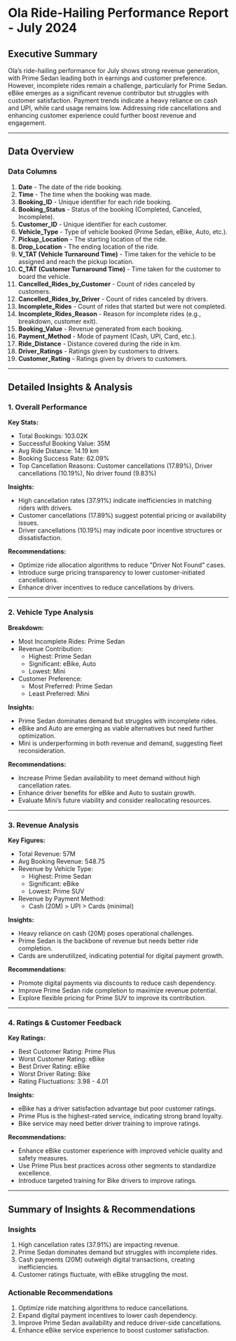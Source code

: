 # Ola Ride-Hailing Performance Report - July 2024

## Executive Summary  
Ola’s ride-hailing performance for July shows strong revenue generation, with Prime Sedan leading both in earnings and customer preference. However, incomplete rides remain a challenge, particularly for Prime Sedan. eBike emerges as a significant revenue contributor but struggles with customer satisfaction. Payment trends indicate a heavy reliance on cash and UPI, while card usage remains low. Addressing ride cancellations and enhancing customer experience could further boost revenue and engagement.  

---

## Data Overview  

### Data Columns  
1. **Date** - The date of the ride booking.  
2. **Time** - The time when the booking was made.  
3. **Booking_ID** - Unique identifier for each ride booking.  
4. **Booking_Status** - Status of the booking (Completed, Canceled, Incomplete).  
5. **Customer_ID** - Unique identifier for each customer.  
6. **Vehicle_Type** - Type of vehicle booked (Prime Sedan, eBike, Auto, etc.).  
7. **Pickup_Location** - The starting location of the ride.  
8. **Drop_Location** - The ending location of the ride.  
9. **V_TAT (Vehicle Turnaround Time)** - Time taken for the vehicle to be assigned and reach the pickup location.  
10. **C_TAT (Customer Turnaround Time)** - Time taken for the customer to board the vehicle.  
11. **Cancelled_Rides_by_Customer** - Count of rides canceled by customers.  
12. **Cancelled_Rides_by_Driver** - Count of rides canceled by drivers.  
13. **Incomplete_Rides** - Count of rides that started but were not completed.  
14. **Incomplete_Rides_Reason** - Reason for incomplete rides (e.g., breakdown, customer exit).  
15. **Booking_Value** - Revenue generated from each booking.  
16. **Payment_Method** - Mode of payment (Cash, UPI, Card, etc.).  
17. **Ride_Distance** - Distance covered during the ride in km.  
18. **Driver_Ratings** - Ratings given by customers to drivers.  
19. **Customer_Rating** - Ratings given by drivers to customers.  

---

## Detailed Insights & Analysis  

### 1. Overall Performance  
**Key Stats:**  
- Total Bookings: 103.02K  
- Successful Booking Value: 35M  
- Avg Ride Distance: 14.19 km  
- Booking Success Rate: 62.09%  
- Top Cancellation Reasons: Customer cancellations (17.89%), Driver cancellations (10.19%), No driver found (9.83%)  

**Insights:**  
- High cancellation rates (37.91%) indicate inefficiencies in matching riders with drivers.  
- Customer cancellations (17.89%) suggest potential pricing or availability issues.  
- Driver cancellations (10.19%) may indicate poor incentive structures or dissatisfaction.  

**Recommendations:**  
- Optimize ride allocation algorithms to reduce "Driver Not Found" cases.  
- Introduce surge pricing transparency to lower customer-initiated cancellations.  
- Enhance driver incentives to reduce cancellations by drivers.  

---

### 2. Vehicle Type Analysis  
**Breakdown:**  
- Most Incomplete Rides: Prime Sedan  
- Revenue Contribution:  
  - Highest: Prime Sedan  
  - Significant: eBike, Auto  
  - Lowest: Mini  
- Customer Preference:  
  - Most Preferred: Prime Sedan  
  - Least Preferred: Mini  

**Insights:**  
- Prime Sedan dominates demand but struggles with incomplete rides.  
- eBike and Auto are emerging as viable alternatives but need further optimization.  
- Mini is underperforming in both revenue and demand, suggesting fleet reconsideration.  

**Recommendations:**  
- Increase Prime Sedan availability to meet demand without high cancellation rates.  
- Enhance driver benefits for eBike and Auto to sustain growth.  
- Evaluate Mini’s future viability and consider reallocating resources.  

---

### 3. Revenue Analysis  
**Key Figures:**  
- Total Revenue: 57M  
- Avg Booking Revenue: 548.75  
- Revenue by Vehicle Type:  
  - Highest: Prime Sedan  
  - Significant: eBike  
  - Lowest: Prime SUV  
- Revenue by Payment Method:  
  - Cash (20M) > UPI > Cards (minimal)  

**Insights:**  
- Heavy reliance on cash (20M) poses operational challenges.  
- Prime Sedan is the backbone of revenue but needs better ride completion.  
- Cards are underutilized, indicating potential for digital payment growth.  

**Recommendations:**  
- Promote digital payments via discounts to reduce cash dependency.  
- Improve Prime Sedan ride completion to maximize revenue potential.  
- Explore flexible pricing for Prime SUV to improve its contribution.  

---

### 4. Ratings & Customer Feedback  
**Key Ratings:**  
- Best Customer Rating: Prime Plus  
- Worst Customer Rating: eBike  
- Best Driver Rating: eBike  
- Worst Driver Rating: Bike  
- Rating Fluctuations: 3.98 - 4.01  

**Insights:**  
- eBike has a driver satisfaction advantage but poor customer ratings.  
- Prime Plus is the highest-rated service, indicating strong brand loyalty.  
- Bike service may need better driver training to improve ratings.  

**Recommendations:**  
- Enhance eBike customer experience with improved vehicle quality and safety measures.  
- Use Prime Plus best practices across other segments to standardize excellence.  
- Introduce targeted training for Bike drivers to improve ratings.  

---

## Summary of Insights & Recommendations  

### Insights  
1. High cancellation rates (37.91%) are impacting revenue.  
2. Prime Sedan dominates demand but struggles with incomplete rides.  
3. Cash payments (20M) outweigh digital transactions, creating inefficiencies.  
4. Customer ratings fluctuate, with eBike struggling the most.  

### Actionable Recommendations  
1. Optimize ride matching algorithms to reduce cancellations.  
2. Expand digital payment incentives to lower cash dependency.  
3. Improve Prime Sedan availability and reduce driver-side cancellations.  
4. Enhance eBike service experience to boost customer satisfaction.  
